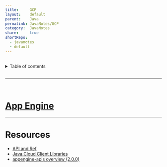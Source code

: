 ```yaml
---  
title:     GCP        
layout:    default        
parent:    Java        
permalink: JavaNotes/GCP        
category:  JavaNotes        
share:     true        
shortRepo:      
  - javanotes      
  - default        
---  
```

      
      
<br/>      
      
<details markdown="block">            
<summary>            
Table of contents            
</summary>            
{: .text-delta }            
1. TOC            
{:toc}            
</details>            
      
<br/>            
      
***            
      
<br/>            
      
# [App Engine](https://cloud.google.com/appengine/docs/standard/java-gen2/runtime)      
      
---  
      
# Resources      
      
- [API and Ref](https://cloud.google.com/appengine/docs/standard/apis)      
- [Java Cloud Client Libraries](https://cloud.google.com/java/docs/reference)      
- [appengine-apis overview (2.0.0)](https://cloud.google.com/appengine/docs/standard/java-gen2/reference/services/bundled/latest/overview)